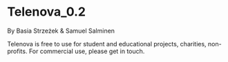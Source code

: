 # Telenova_0.2

By Basia Strzeżek & Samuel Salminen

Telenova is free to use for student and educational projects, charities, non-profits.
For commercial use, please get in touch.
